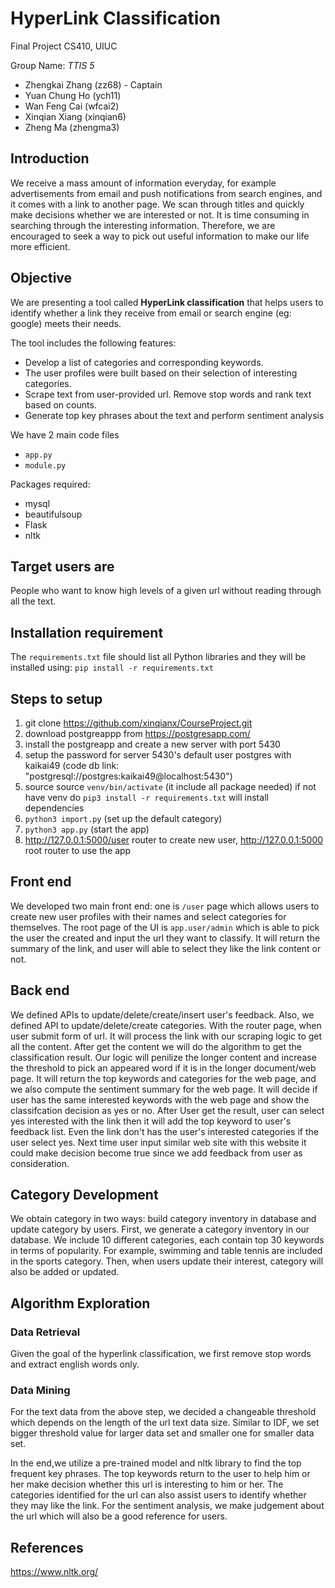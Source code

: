 # HyperLink Classification
Final Project CS410, UIUC

Group Name: *TTIS 5*
- Zhengkai Zhang (zz68) - Captain
- Yuan Chung Ho (ych11) 
- Wan Feng Cai (wfcai2) 
- Xinqian Xiang (xinqian6) 
- Zheng Ma (zhengma3)

## Introduction
We receive a mass amount of information everyday, for example advertisements from email and push notifications from search engines, and it comes with a link to another page. We scan through titles and quickly make decisions whether we are interested or not. It is time consuming in searching through the interesting information. Therefore, we are encouraged 
to seek a way to pick out useful information to make our life more efficient.

## Objective
We are presenting a tool called **HyperLink classification** that helps users to 
identify whether a link they receive from email or search engine (eg: google) meets 
their needs. 

The tool includes the following features:
- Develop a list of categories and corresponding keywords.
- The user profiles were built based on their selection of interesting categories.
- Scrape text from user-provided url. Remove stop words and rank text based on counts.
- Generate top key phrases about the text and perform sentiment analysis

We have 2 main code files
- `app.py`
- `module.py`

Packages required:
- mysql
- beautifulsoup
- Flask
- nltk

## Target users are
People who want to know high levels of a given url without reading through all the text.

## Installation requirement 
The `requirements.txt` file should list all Python libraries and they will be installed using:
`pip install -r requirements.txt`

## Steps to setup
1. git clone https://github.com/xinqianx/CourseProject.git
2. download postgreappp from https://postgresapp.com/
3. install the postgreapp and create a new server with port 5430
4. setup the password for server 5430's default user postgres with kaikai49 (code db link: "postgresql://postgres:kaikai49@localhost:5430")
5. source  source `venv/bin/activate`  (it include all package needed) if not have venv do `pip3 install -r requirements.txt` will install dependencies
6. `python3 import.py` (set up the default category)
7. `python3 app.py` (start the app)
8. http://127.0.0.1:5000/user router to create new user, http://127.0.0.1:5000 root router to use the app

## Front end
We developed two main front end: one is `/user` page which allows users to create new user profiles with their names and select categories for themselves. The root page of the UI is `app.user/admin` which is able to pick the user the created and input the url they want to classify. It will return the summary of the link, and user will able to select they like the link content or not.

## Back end
We defined APIs to update/delete/create/insert user's feedback. Also, we defined API to update/delete/create categories. With the router page, when user submit form of url. It will process the link with our scraping logic to get all the content. After get the content we will do the algorithm to get the classification result. Our logic will penilize the longer content and increase the threshold to pick an appeared word if it is in the longer document/web page. It will return the top keywords and categories for the web page, and we also compute the sentiment summary for the web page. It will decide if user has the same interested keywords with the web page and show the classifcation decision as yes or no. After User get the result, user can select yes interested with the link then it will add the top keyword to user's feedback list. Even the link don't has the user's interested categories if the user select yes. Next time user input similar web site with this website it could make decision become true since we add feedback from user as consideration. 

## Category Development
We obtain category in two ways: build category inventory in database and update category by users. First, we generate a category inventory in our database. We include 10 different categories, each contain top 30 keywords in terms of popularity. For example, swimming and table tennis are included in the sports category. Then, when users update their interest, 
category will also be added or updated.

## Algorithm Exploration
### Data Retrieval
Given the goal of the hyperlink classification, we first remove stop words and extract english words only. 

### Data Mining 
For the text data from the above step, we decided a changeable threshold which depends on the length of the url text data size. Similar to IDF, we set bigger threshold value for larger data set and smaller one for smaller data set.

In the end,we utilize a pre-trained model and nltk library to find the top frequent key phrases. The top keywords return to the user to help him or her make decision whether this url is interesting to him or her. The categories identified for the url can also assist users to identify whether they may like the link. For the sentiment analysis, we make judgement about the url which will also be a good reference for users.

## References
https://www.nltk.org/
